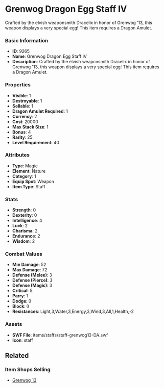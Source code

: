 # Grenwog Dragon Egg Staff IV

Crafted by the elvish weaponsmith Dracelix in honor of Grenwog '13, this weapon displays a very special egg! This item requires a Dragon Amulet.

### Basic Information

- **ID**: 9265
- **Name**: Grenwog Dragon Egg Staff IV
- **Description**: Crafted by the elvish weaponsmith Dracelix in honor of Grenwog &#039;13, this weapon displays a very special egg! This item requires a Dragon Amulet.

### Properties

- **Visible**: 1
- **Destroyable**: 1
- **Sellable**: 1
- **Dragon Amulet Required**: 1
- **Currency**: 2
- **Cost**: 20000
- **Max Stack Size**: 1
- **Bonus**: 4
- **Rarity**: 25
- **Level Requirement**: 40

### Attributes

- **Type**: Magic
- **Element**: Nature
- **Category**: 1
- **Equip Spot**: Weapon
- **Item Type**: Staff

### Stats

- **Strength**: 0
- **Dexterity**: 0
- **Intelligence**: 4
- **Luck**: 2
- **Charisma**: 2
- **Endurance**: 2
- **Wisdom**: 2

### Combat Values

- **Min Damage**: 52
- **Max Damage**: 72
- **Defense (Melee)**: 3
- **Defense (Pierce)**: 3
- **Defense (Magic)**: 3
- **Critical**: 5
- **Parry**: 1
- **Dodge**: 0
- **Block**: 0
- **Resistances**: Light,3,Water,3,Energy,3,Wind,3,All,1,Health,-2

### Assets

- **SWF File**: items/staffs/staff-grenwog13-DA.swf
- **Icon**: staff

## Related

### Item Shops Selling

- [Grenwog 13](../item-shops/320-grenwog-13.md)

